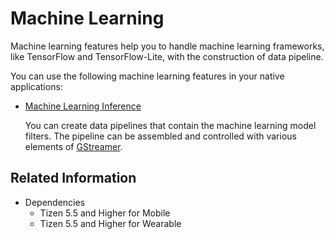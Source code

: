 # Machine Learning


Machine learning features help you to handle machine learning frameworks, like TensorFlow and TensorFlow-Lite, with the construction of data pipeline.

You can use the following machine learning features in your native applications:

- [Machine Learning Inference](machine-learning-inference.md)

  You can create data pipelines that contain the machine learning model filters. The pipeline can be assembled and controlled with various elements of [GStreamer](https://gstreamer.freedesktop.org/). 

## Related Information

- Dependencies
  - Tizen 5.5 and Higher for Mobile
  - Tizen 5.5 and Higher for Wearable

